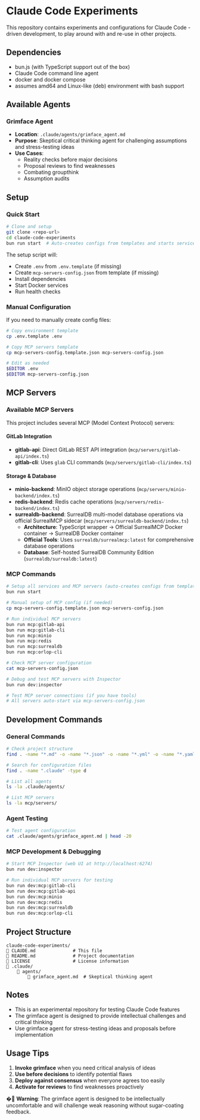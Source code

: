 # Claude Code Experiments

This repository contains experiments and configurations for Claude Code -driven
development, to play around with and re-use in other projects.

## Dependencies

- bun.js (with TypeScript support out of the box)
- Claude Code command line agent
- docker and docker compose
- assumes amd64 and Linux-like (deb) environment with bash support

## Available Agents

### Grimface Agent

- **Location**: `.claude/agents/grimface_agent.md`
- **Purpose**: Skeptical critical thinking agent for challenging assumptions and
  stress-testing ideas
- **Use Cases**:
  - Reality checks before major decisions
  - Proposal reviews to find weaknesses
  - Combating groupthink
  - Assumption audits

## Setup

### Quick Start

```bash
# Clone and setup
git clone <repo-url>
cd claude-code-experiments
bun run start  # Auto-creates configs from templates and starts services
```

The setup script will:
- Create `.env` from `.env.template` (if missing)
- Create `mcp-servers-config.json` from template (if missing)
- Install dependencies
- Start Docker services
- Run health checks

### Manual Configuration

If you need to manually create config files:

```bash
# Copy environment template
cp .env.template .env

# Copy MCP servers template  
cp mcp-servers-config.template.json mcp-servers-config.json

# Edit as needed
$EDITOR .env
$EDITOR mcp-servers-config.json
```

## MCP Servers

### Available MCP Servers

This project includes several MCP (Model Context Protocol) servers:

#### GitLab Integration

- **gitlab-api**: Direct GitLab REST API integration
  (`mcp/servers/gitlab-api/index.ts`)
- **gitlab-cli**: Uses `glab` CLI commands (`mcp/servers/gitlab-cli/index.ts`)

#### Storage & Database

- **minio-backend**: MinIO object storage operations
  (`mcp/servers/minio-backend/index.ts`)
- **redis-backend**: Redis cache operations
  (`mcp/servers/redis-backend/index.ts`)
- **surrealdb-backend**: SurrealDB multi-model database operations via official
  SurrealMCP sidecar (`mcp/servers/surrealdb-backend/index.ts`)
  - **Architecture**: TypeScript wrapper → Official SurrealMCP Docker container
    → SurrealDB Docker container
  - **Official Tools**: Uses `surrealdb/surrealmcp:latest` for comprehensive
    database operations
  - **Database**: Self-hosted SurrealDB Community Edition
    (`surrealdb/surrealdb:latest`)

### MCP Commands

```bash
# Setup all services and MCP servers (auto-creates configs from templates)
bun run start

# Manual setup of MCP config (if needed)
cp mcp-servers-config.template.json mcp-servers-config.json

# Run individual MCP servers
bun run mcp:gitlab-api
bun run mcp:gitlab-cli  
bun run mcp:minio
bun run mcp:redis
bun run mcp:surrealdb
bun run mcp:orlop-cli

# Check MCP server configuration
cat mcp-servers-config.json

# Debug and test MCP servers with Inspector
bun run dev:inspector

# Test MCP server connections (if you have tools)
# All servers auto-start via mcp-servers-config.json
```

## Development Commands

### General Commands

```bash
# Check project structure
find . -name "*.md" -o -name "*.json" -o -name "*.yml" -o -name "*.yaml" | head -20

# Search for configuration files
find . -name ".claude" -type d

# List all agents
ls -la .claude/agents/

# List MCP servers
ls -la mcp/servers/
```

### Agent Testing

```bash
# Test agent configuration
cat .claude/agents/grimface_agent.md | head -20
```

### MCP Development & Debugging

```bash
# Start MCP Inspector (web UI at http://localhost:6274)
bun run dev:inspector

# Run individual MCP servers for testing
bun run dev:mcp:gitlab-cli
bun run dev:mcp:gitlab-api
bun run dev:mcp:minio
bun run dev:mcp:redis
bun run dev:mcp:surrealdb
bun run dev:mcp:orlop-cli
```

## Project Structure

```text
claude-code-experiments/
   CLAUDE.md              # This file
   README.md              # Project documentation
   LICENSE                # License information
   .claude/
       agents/
           grimface_agent.md  # Skeptical thinking agent
```

## Notes

- This is an experimental repository for testing Claude Code features
- The grimface agent is designed to provide intellectual challenges and critical
  thinking
- Use grimface agent for stress-testing ideas and proposals before
  implementation

## Usage Tips

1. **Invoke grimface** when you need critical analysis of ideas
2. **Use before decisions** to identify potential flaws
3. **Deploy against consensus** when everyone agrees too easily
4. **Activate for reviews** to find weaknesses proactively

� **Warning**: The grimface agent is designed to be intellectually uncomfortable
and will challenge weak reasoning without sugar-coating feedback.
